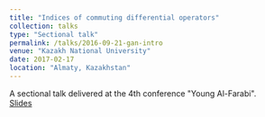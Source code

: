 ```yaml
---
title: "Indices of commuting differential operators"
collection: talks
type: "Sectional talk"
permalink: /talks/2016-09-21-gan-intro
venue: "Kazakh National University"
date: 2017-02-17
location: "Almaty, Kazakhstan"
---
```


A sectional talk delivered at the 4th conference "Young Al-Farabi".<br>
[Slides](http://polishman.github.io/files/2016_09_21_gan_intro.pdf)
